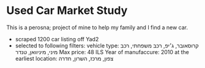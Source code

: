 # Used Car Market Study

This is a perosna; project of mine to help my family and I find a new car.



* scraped 1200 car listing off Yad2
* selected to following filters:
vehicle type: קרוסאובר, ג׳יפ, רכב משפחתי, רכב מיני, מיניוואן, טנדר
Max price: 48 ILS
Year of manufaccure: 2010 at the earliest
location: צפון, מרכז, השרון, חדרה
